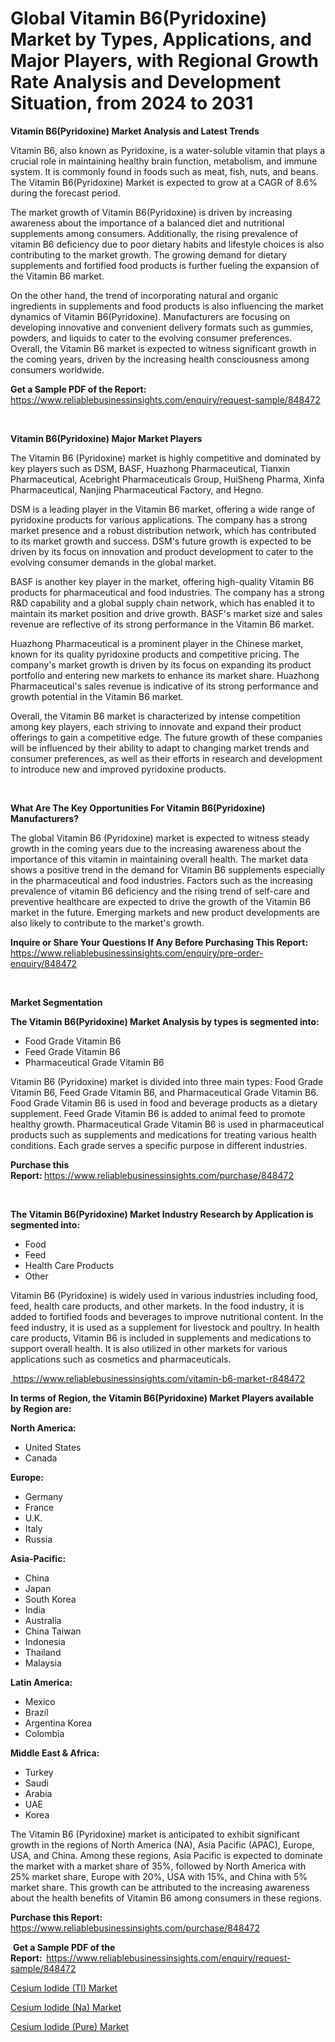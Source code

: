 <p><h1>Global Vitamin B6(Pyridoxine) Market by Types, Applications, and Major Players, with Regional Growth Rate Analysis and Development Situation, from 2024 to 2031</h1></p><p><strong>Vitamin B6(Pyridoxine) Market Analysis and Latest Trends</strong></p>
<p><p>Vitamin B6, also known as Pyridoxine, is a water-soluble vitamin that plays a crucial role in maintaining healthy brain function, metabolism, and immune system. It is commonly found in foods such as meat, fish, nuts, and beans. The Vitamin B6(Pyridoxine) Market is expected to grow at a CAGR of 8.6% during the forecast period.</p><p>The market growth of Vitamin B6(Pyridoxine) is driven by increasing awareness about the importance of a balanced diet and nutritional supplements among consumers. Additionally, the rising prevalence of vitamin B6 deficiency due to poor dietary habits and lifestyle choices is also contributing to the market growth. The growing demand for dietary supplements and fortified food products is further fueling the expansion of the Vitamin B6 market.</p><p>On the other hand, the trend of incorporating natural and organic ingredients in supplements and food products is also influencing the market dynamics of Vitamin B6(Pyridoxine). Manufacturers are focusing on developing innovative and convenient delivery formats such as gummies, powders, and liquids to cater to the evolving consumer preferences. Overall, the Vitamin B6 market is expected to witness significant growth in the coming years, driven by the increasing health consciousness among consumers worldwide.</p></p>
<p><strong>Get a Sample PDF of the Report:&nbsp;</strong> <a href="https://www.reliablebusinessinsights.com/enquiry/request-sample/848472">https://www.reliablebusinessinsights.com/enquiry/request-sample/848472</a></p>
<p>&nbsp;</p>
<p><strong>Vitamin B6(Pyridoxine) Major Market Players</strong></p>
<p><p>The Vitamin B6 (Pyridoxine) market is highly competitive and dominated by key players such as DSM, BASF, Huazhong Pharmaceutical, Tianxin Pharmaceutical, Acebright Pharmaceuticals Group, HuiSheng Pharma, Xinfa Pharmaceutical, Nanjing Pharmaceutical Factory, and Hegno. </p><p>DSM is a leading player in the Vitamin B6 market, offering a wide range of pyridoxine products for various applications. The company has a strong market presence and a robust distribution network, which has contributed to its market growth and success. DSM's future growth is expected to be driven by its focus on innovation and product development to cater to the evolving consumer demands in the global market.</p><p>BASF is another key player in the market, offering high-quality Vitamin B6 products for pharmaceutical and food industries. The company has a strong R&D capability and a global supply chain network, which has enabled it to maintain its market position and drive growth. BASF's market size and sales revenue are reflective of its strong performance in the Vitamin B6 market.</p><p>Huazhong Pharmaceutical is a prominent player in the Chinese market, known for its quality pyridoxine products and competitive pricing. The company's market growth is driven by its focus on expanding its product portfolio and entering new markets to enhance its market share. Huazhong Pharmaceutical's sales revenue is indicative of its strong performance and growth potential in the Vitamin B6 market.</p><p>Overall, the Vitamin B6 market is characterized by intense competition among key players, each striving to innovate and expand their product offerings to gain a competitive edge. The future growth of these companies will be influenced by their ability to adapt to changing market trends and consumer preferences, as well as their efforts in research and development to introduce new and improved pyridoxine products.</p></p>
<p>&nbsp;</p>
<p><strong>What Are The Key Opportunities For Vitamin B6(Pyridoxine) Manufacturers?</strong></p>
<p><p>The global Vitamin B6 (Pyridoxine) market is expected to witness steady growth in the coming years due to the increasing awareness about the importance of this vitamin in maintaining overall health. The market data shows a positive trend in the demand for Vitamin B6 supplements especially in the pharmaceutical and food industries. Factors such as the increasing prevalence of vitamin B6 deficiency and the rising trend of self-care and preventive healthcare are expected to drive the growth of the Vitamin B6 market in the future. Emerging markets and new product developments are also likely to contribute to the market's growth.</p></p>
<p><strong>Inquire or Share Your Questions If Any Before Purchasing This Report:</strong> <a href="https://www.reliablebusinessinsights.com/enquiry/pre-order-enquiry/848472">https://www.reliablebusinessinsights.com/enquiry/pre-order-enquiry/848472</a></p>
<p>&nbsp;</p>
<p><strong>Market Segmentation</strong></p>
<p><strong>The Vitamin B6(Pyridoxine) Market Analysis by types is segmented into:</strong></p>
<p><ul><li>Food Grade Vitamin B6</li><li>Feed Grade Vitamin B6</li><li>Pharmaceutical Grade Vitamin B6</li></ul></p>
<p><p>Vitamin B6 (Pyridoxine) market is divided into three main types: Food Grade Vitamin B6, Feed Grade Vitamin B6, and Pharmaceutical Grade Vitamin B6. Food Grade Vitamin B6 is used in food and beverage products as a dietary supplement. Feed Grade Vitamin B6 is added to animal feed to promote healthy growth. Pharmaceutical Grade Vitamin B6 is used in pharmaceutical products such as supplements and medications for treating various health conditions. Each grade serves a specific purpose in different industries.</p></p>
<p><strong>Purchase this Report:&nbsp;</strong><a href="https://www.reliablebusinessinsights.com/purchase/848472">https://www.reliablebusinessinsights.com/purchase/848472</a></p>
<p>&nbsp;</p>
<p><strong>The Vitamin B6(Pyridoxine) Market Industry Research by Application is segmented into:</strong></p>
<p><ul><li>Food</li><li>Feed</li><li>Health Care Products</li><li>Other</li></ul></p>
<p><p>Vitamin B6 (Pyridoxine) is widely used in various industries including food, feed, health care products, and other markets. In the food industry, it is added to fortified foods and beverages to improve nutritional content. In the feed industry, it is used as a supplement for livestock and poultry. In health care products, Vitamin B6 is included in supplements and medications to support overall health. It is also utilized in other markets for various applications such as cosmetics and pharmaceuticals.</p></p>
<p><a href="https://www.reliablebusinessinsights.com/vitamin-b6-market-r848472">&nbsp;https://www.reliablebusinessinsights.com/vitamin-b6-market-r848472</a></p>
<p><strong>In terms of Region, the Vitamin B6(Pyridoxine) Market Players available by Region are:</strong></p>
<p>
    <p> <strong> North America: </strong>
        <ul>
            <li>United States</li>
            <li>Canada</li>
        </ul>
        </p> 
    <p> <strong> Europe: </strong>
        <ul>
            <li>Germany</li>
            <li>France</li>
            <li>U.K.</li>
            <li>Italy</li>
            <li>Russia</li>
        </ul>
        </p> 
    <p> <strong> Asia-Pacific: </strong>
        <ul>
            <li>China</li>
            <li>Japan</li>
            <li>South Korea</li>
            <li>India</li>
            <li>Australia</li>
            <li>China Taiwan</li>
            <li>Indonesia</li>
            <li>Thailand</li>
            <li>Malaysia</li>
        </ul>
        </p> 
    <p> <strong> Latin America: </strong>
        <ul>
            <li>Mexico</li>
            <li>Brazil</li>
            <li>Argentina Korea</li>
            <li>Colombia</li>
        </ul>
        </p> 
    <p> <strong> Middle East & Africa: </strong>
        <ul>
            <li>Turkey</li>
            <li>Saudi</li>
            <li>Arabia</li>
            <li>UAE</li>
            <li>Korea</li>
        </ul>
    </p>
    </p>
<p><p>The Vitamin B6 (Pyridoxine) market is anticipated to exhibit significant growth in the regions of North America (NA), Asia Pacific (APAC), Europe, USA, and China. Among these regions, Asia Pacific is expected to dominate the market with a market share of 35%, followed by North America with 25% market share, Europe with 20%, USA with 15%, and China with 5% market share. This growth can be attributed to the increasing awareness about the health benefits of Vitamin B6 among consumers in these regions.</p></p>
<p><strong>Purchase this Report: </strong><a href="https://www.reliablebusinessinsights.com/purchase/848472">https://www.reliablebusinessinsights.com/purchase/848472</a></p>
<p>&nbsp;<strong>Get a Sample PDF of the Report:&nbsp;&nbsp;</strong><a href="https://www.reliablebusinessinsights.com/enquiry/request-sample/848472">https://www.reliablebusinessinsights.com/enquiry/request-sample/848472</a></p>
<p><strong></strong></p>
<p><p><a href="https://github.com/vimar16th/Market-Research-Report-List-5/blob/main/cesium-iodide-tl-market.md">Cesium Iodide (Tl) Market</a></p><p><a href="https://github.com/luckyshygirl/Market-Research-Report-List-5/blob/main/cesium-iodide-na-market.md">Cesium Iodide (Na) Market</a></p><p><a href="https://github.com/markusgodoy/Market-Research-Report-List-4/blob/main/cesium-iodide-pure-market.md">Cesium Iodide (Pure) Market</a></p></p>